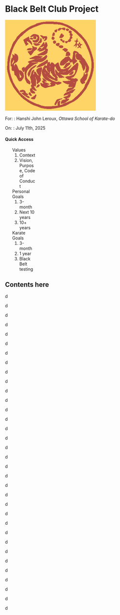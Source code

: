 <style>
   .page-title {
      position: sticky;
      top: 0;
   }

   .tile-box > div {
      background-color: $white;
   }

   .bbc-menu {
      width: 20%;
      position: sticky;
      top: calc(2em + 40px);
      background-color: $blue-100;
      margin-right: 1em;
      margin-bottom: 1em
   }

   .bbc-content {
      width: 70%;
   }

   .bbc-menu > ol {
      list-style-type: none;
   }

</style>

<div class="page-title" markdown='1'>

# Black Belt Club Project

</div>

<div class="code-compare">

<div markdown="1">

![Shotokan](../../assets/img/shotokan-tiger-orange.png)

</div>

<div markdown="1" style="align-self: center;">

For:
: Hanshi John Leroux, _Ottawa School of Karate-do_

On:
: July 11th, 2025

</div>

</div>



<div class="tile-box">

<div class="bbc-menu" markdown=1>

#### Quick Access

1. Values
   1. Context
   2. Vision, Purpose, Code of Conduct
2. Personal Goals
   1. 3-month
   2. Next 10 years
   3. 10+ years
3. Karate Goals
   1. 3-month
   2. 1 year
   3. Black Belt testing

</div>

<div class="bbc-content" markdown=1>

## Contents here

d

d

d

d

d

d

d

d

d

d

d

d

d

d

d

d

d

d

d

d

d

d

d

d

d

d

d

d

d

d

d

d

d

d


</div>

</div>
